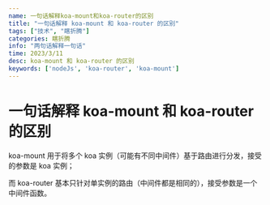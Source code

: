 ```yaml
---
name: 一句话解释koa-mount和koa-router的区别
title: "一句话解释 koa-mount 和 koa-router 的区别"
tags: ["技术", "瞎折腾"]
categories: 瞎折腾
info: "两句话解释一句话"
time: 2023/3/11
desc: koa-mount 和 koa-router 的区别
keywords: ['nodeJs', 'koa-router', 'koa-mount']
---
```


# 一句话解释 koa-mount 和 koa-router 的区别

koa-mount 用于将多个 koa 实例（可能有不同中间件）基于路由进行分发，接受的参数是 koa 实例；

而 koa-router 基本只针对单实例的路由（中间件都是相同的），接受参数是一个中间件函数。